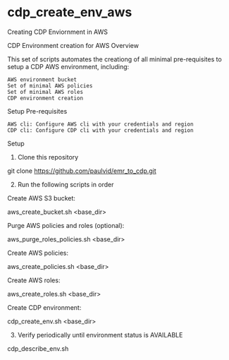 # cdp_create_env_aws
Creating CDP Enviornment in AWS


CDP Environment creation for AWS
Overview

This set of scripts automates the creationg of all minimal pre-requisites to setup a CDP AWS environment, including:

    AWS environment bucket
    Set of minimal AWS policies
    Set of minimal AWS roles
    CDP environment creation

Setup
Pre-requisites

    AWS cli: Configure AWS cli with your credentials and region
    CDP cli: Configure CDP cli with your credentials and region

Setup
1. Clone this repository

git clone https://github.com/paulvid/emr_to_cdp.git

2. Run the following scripts in order

Create AWS S3 bucket:

aws_create_bucket.sh <base_dir> <prefix> <region> 

Purge AWS policies and roles (optional):

aws_purge_roles_policies.sh <base_dir> <prefix> 

Create AWS policies:

aws_create_policies.sh <base_dir> <prefix>

Create AWS roles:

aws_create_roles.sh <base_dir> <prefix> <bucket> 

Create CDP environment:

cdp_create_env.sh <base_dir> <prefix> <credential> <region> <key> 

3. Verify periodically until environment status is AVAILABLE

cdp_describe_env.sh <prefix>

 



